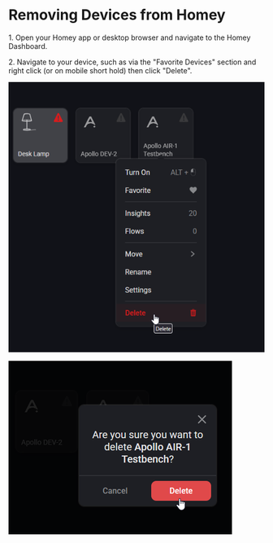 # Removing Devices from Homey

1\. Open your Homey app or desktop browser and navigate to the Homey Dashboard.

2\. Navigate to your device, such as via the "Favorite Devices" section and right click (or on mobile short hold) then click "Delete".

![](assets/homey-delete-device-pic-1.png)

![](assets/homey-delete-device-pic-2.png)